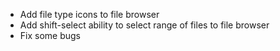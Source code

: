 - Add file type icons to file browser
- Add shift-select ability to select range of files to file browser
- Fix some bugs